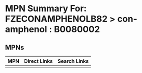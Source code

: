 



# MPN Summary For: FZECONAMPHENOLB82 > con-amphenol : B0080002

## MPNs
  

|MPN|Direct Links|Search Links|
| :--- | :--- | :--- |
||||
